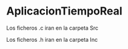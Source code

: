 # AplicacionTiempoReal

Los ficheros .c iran en la carpeta Src

Los ficheros .h iran en la carpeta Inc
